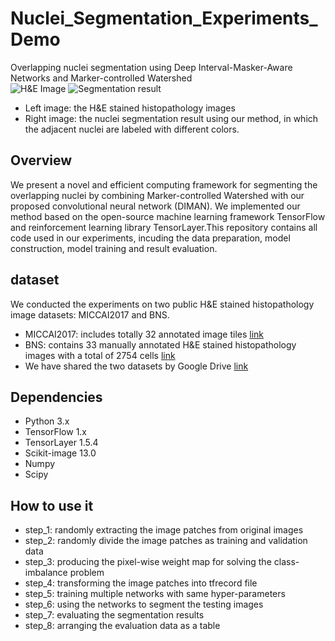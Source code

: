 # Nuclei_Segmentation_Experiments_Demo
Overlapping nuclei segmentation using Deep Interval-Masker-Aware Networks and Marker-controlled Watershed  
![H&E Image](https://github.com/appiek/Nuclei_Segmentation_Experiments_Demo/blob/master/160120_152.png?raw=true)
![Segmentation result](https://github.com/appiek/Nuclei_Segmentation_Experiments_Demo/blob/master/Slide_160120_152_fg_interval_marker_watershedrgb_result.png?raw=true)  

* Left image: the H&E stained histopathology images  
* Right image: the nuclei segmentation result using our method, in which the adjacent nuclei are labeled with different colors.

## Overview
We present a novel and efficient computing framework for segmenting the overlapping nuclei by combining Marker-controlled Watershed with our proposed convolutional neural network (DIMAN). 
We implemented our method based on the open-source machine learning framework TensorFlow  and reinforcement learning library TensorLayer.This repository contains all code used in our experiments, incuding the data preparation, model construction, model training and
result evaluation. 

## dataset
We conducted the experiments on two public H&E stained histopathology image datasets: MICCAI2017 and BNS.  

* MICCAI2017:  includes totally 32 annotated image tiles [link](http://miccai.cloudapp.net/competitions/)
* BNS: contains 33 manually annotated H&E stained histopathology
images with a total of 2754 cells [link](https://peterjacknaylor.github.io/)  
* We have shared the two datasets by Google Drive [link](https://drive.google.com/open?id=1-11wp70IAc-Ba-oI89qhtCa_VOXZ93Ls)

## Dependencies  
* Python 3.x
* TensorFlow 1.x
* TensorLayer 1.5.4
* Scikit-image 13.0
* Numpy
* Scipy

## How to use it  
* step_1: randomly extracting the image patches from original images 
* step_2: randomly divide the image patches as training and validation data
* step_3: producing the pixel-wise weight map for solving the class-imbalance problem
* step_4: transforming the image patches into tfrecord file
* step_5: training multiple networks with same hyper-parameters
* step_6: using the networks to segment the testing images
* step_7: evaluating the segmentation results 
* step_8: arranging the evaluation data as a table
